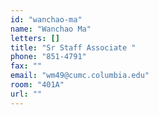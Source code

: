 ```yaml
---
id: "wanchao-ma"
name: "Wanchao Ma"
letters: []
title: "Sr Staff Associate "
phone: "851-4791"
fax: ""
email: "wm49@cumc.columbia.edu"
room: "401A"
url: ""
---
```


